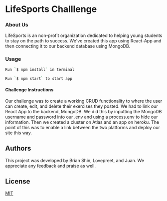 
# LifeSports Challlenge 

### About Us

LifeSports is an non-profit organization dedicated to helping young students to stay on the path to success. We've created this app using React-App and then connecting it to our backend database using MongoDB.

### Usage

```bash
Run `$ npm install` in terminal

Run `$ npm start` to start app
```
#### Challenge Instructions

Our challenge was to create a working CRUD functionality to where the user can create, edit, and delete their exercises they posted. We had to link our React App to the backend, MongoDB. We did this by inputting the MongoDB username and password into our .env and using a process.env to hide our information. Then we created a cluster on Atlas and an app on heroku. The point of this was to enable a link between the two platforms and deploy our site this way.

## Authors

This project was developed by Brian Shin, Lovepreet, and Juan. We appreciate any feedback and praise as well. 

## License

[MIT](https://choosealicense.com/licenses/mit/#)

